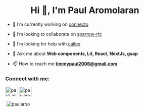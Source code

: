 <h1 align="center">Hi 👋, I'm Paul Aromolaran</h1>

- 🔭 I’m currently working on [connecto](https://github.com/PaulAroo/connecto)

- 👯 I’m looking to collaborate on [sparrow-rtc](https://github.com/chase-moskal/sparrow-rtc)

- 🤝 I’m looking for help with [callee](https://github.com/PaulAroo/callee)

- 💬 Ask me about **Web components, Lit, React, NextJs, gsap**

- 📫 How to reach me **timmypaul2006@gmail.com**

<h3 align="left">Connect with me:</h3>
<p align="left">
<a href="https://twitter.com/paul_aroo" target="blank"><img align="center" src="https://raw.githubusercontent.com/rahuldkjain/github-profile-readme-generator/master/src/images/icons/Social/twitter.svg" alt="paul_aroo" height="30" width="40" /></a>
<a href="https://linkedin.com/in/paularoo" target="blank"><img align="center" src="https://raw.githubusercontent.com/rahuldkjain/github-profile-readme-generator/master/src/images/icons/Social/linked-in-alt.svg" alt="paularoo" height="30" width="40" /></a>
</p>

<p>&nbsp;<img align="center" src="https://github-readme-stats.vercel.app/api?username=paularoo&show_icons=true&locale=en" alt="paularoo" /></p>
